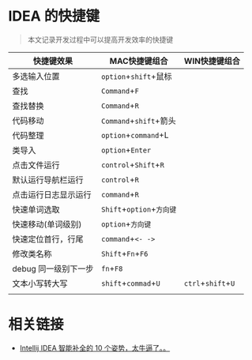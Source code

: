 # IDEA 的快捷键

> 本文记录开发过程中可以提高开发效率的快捷键

| 快捷键效果           | MAC快捷键组合             | WIN快捷键组合      |
| -------------------- | ------------------------- | ------------------ |
| 多选输入位置         | `option`+`shift`+鼠标     |                    |
| 查找                 | `Command`+`F`             |                    |
| 查找替换             | `Command`+`R`             |                    |
| 代码移动             | `Command`+`shift`+箭头    |                    |
| 代码整理             | `option`+`command`+L      |                    |
| 类导入               | `option`+`Enter`          |                    |
| 点击文件运行         | `control`+`Shift`+`R`     |                    |
| 默认运行导航栏运行   | `control`+`R`             |                    |
| 点击运行日志显示运行 | `command`+`R`             |                    |
| 快速单词选取         | `Shift`+`option`+`方向键` |                    |
| 快速移动(单词级别)   | `option`+`方向键`         |                    |
| 快速定位首行，行尾   | `command`+`<- ->`         |                    |
| 修改类名称           | `Shift`+`Fn`+`F6`         |                    |
| debug 同一级别下一步 | `fn`+`F8`                 |                    |
| 文本小写转大写       | `shift`+`commad`+`U`      | `ctrl`+`shift`+`U` |
|                      |                           |                    |



# 相关链接

- [Intellij IDEA 智能补全的 10 个姿势，太牛逼了。。](https://www.cnblogs.com/javastack/p/11230120.html)

